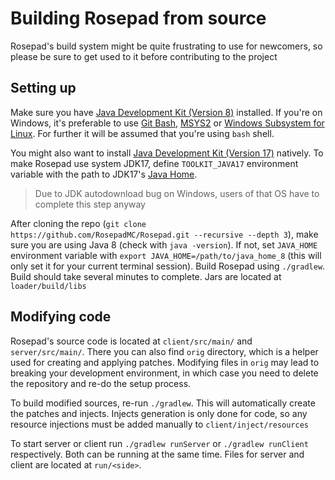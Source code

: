 # Building Rosepad from source

Rosepad's build system might be quite frustrating to use for newcomers, so please be sure to get used to it before
contributing to the project

## Setting up
Make sure you have [Java Development Kit (Version 8)](https://adoptium.net/temurin/releases/?version=8) installed. If
you're on Windows, it's preferable to use [Git Bash](https://git-scm.com/downloads), [MSYS2](https://www.msys2.org/) or
[Windows Subsystem for Linux](https://learn.microsoft.com/en-us/windows/wsl/install). For further it will be assumed
that you're using `bash` shell.

You might also want to install [Java Development Kit (Version 17)](https://adoptium.net/temurin/releases/?version=17)
natively. To make Rosepad use system JDK17, define `TOOLKIT_JAVA17` environment variable with the path to JDK17's
[Java Home](https://pds.nasa.gov/datastandards/training/documents/Finding%20and%20Setting%20JAVA%20HOME.pdf).
> Due to JDK autodownload bug on Windows, users of that OS have to complete this step anyway

After cloning the repo (`git clone https://github.com/RosepadMC/Rosepad.git --recursive --depth 3`), make sure you are
using Java 8 (check with `java -version`). If not, set `JAVA_HOME` environment variable with
`export JAVA_HOME=/path/to/java_home_8` (this will only set it for your current terminal session). Build Rosepad using
`./gradlew`. Build should take several minutes to complete. Jars are located at `loader/build/libs`

## Modifying code
Rosepad's source code is located at `client/src/main/` and `server/src/main/`. There you can also find `orig` directory,
which is a helper used for creating and applying patches. Modifying files in `orig` may lead to breaking your
development environment, in which case you need to delete the repository and re-do the setup process.

To build modified sources, re-run `./gradlew`. This will automatically create the patches and injects. Injects
generation is only done for code, so any resource injections must be added manually to `client/inject/resources`

To start server or client run `./gradlew runServer` or `./gradlew runClient` respectively. Both can be running at the
same time. Files for server and client are located at `run/<side>`.
